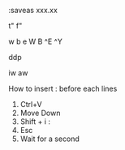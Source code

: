 :saveas xxx.xx

t"
f"

w b e
W B
^E ^Y

ddp

iw
aw


How to insert : before each lines
1. Ctrl+V
2. Move Down
3. Shift + i :
4. Esc
5. Wait for a second
